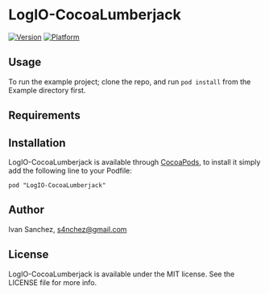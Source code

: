 # LogIO-CocoaLumberjack

[![Version](http://cocoapod-badges.herokuapp.com/v/LogIO-CocoaLumberjack/badge.png)](http://cocoadocs.org/docsets/LogIO-CocoaLumberjack)
[![Platform](http://cocoapod-badges.herokuapp.com/p/LogIO-CocoaLumberjack/badge.png)](http://cocoadocs.org/docsets/LogIO-CocoaLumberjack)

## Usage

To run the example project; clone the repo, and run `pod install` from the Example directory first.

## Requirements

## Installation

LogIO-CocoaLumberjack is available through [CocoaPods](http://cocoapods.org), to install
it simply add the following line to your Podfile:

    pod "LogIO-CocoaLumberjack"

## Author

Ivan Sanchez, s4nchez@gmail.com

## License

LogIO-CocoaLumberjack is available under the MIT license. See the LICENSE file for more info.

